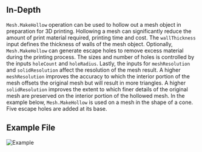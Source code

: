 ## In-Depth
`Mesh.MakeHollow` operation can be used to hollow out a mesh object in preparation for 3D printing. Hollowing a mesh can significantly reduce the amount of print material required, printing time and cost. The `wallThickness` input defines the thickness of walls of the mesh object. Optionally, `Mesh.MakeHollow` can generate escape holes to remove excess material during the printing process. The sizes and number of holes is controlled by the inputs `holeCount` and `holeRadius`. Lastly, the inputs for `meshResolution` and `solidResolution` affect the resolution of the mesh result. A higher `meshResolution` improves the accuracy to which the interior portion of the mesh offsets the original mesh but will result in more triangles. A higher `solidResolution` improves the extent to which finer details of the original mesh are preserved on the interior portion of the hollowed mesh.
In the example below, `Mesh.MakeHollow` is used on a mesh in the shape of a cone. Five escape holes are added at its base.

## Example File

![Example](./Autodesk.DesignScript.Geometry.Mesh.MakeHollow_img.jpg)
